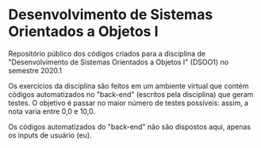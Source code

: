 # Desenvolvimento de Sistemas Orientados a Objetos I
Repositório público dos códigos criados para a disciplina de "Desenvolvimento de Sistemas Orientados a Objetos I" (DSOO1) no semestre 2020.1
 
Os exercícios da disciplina são feitos em um ambiente virtual que contém códigos automatizados no "back-end" (escritos pela disciplina) que geram testes. O objetivo é passar no maior  número de testes possíveis: assim, a nota varia entre 0,0 e 10,0. 

Os códigos automatizados do "back-end" não são dispostos aqui,  apenas os inputs de usuário (eu).
